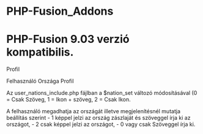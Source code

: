 # PHP-Fusion_Addons
<h1>PHP-Fusion 9.03 verzió kompatibilis.</h1>
<p>Profil</p>

<p>Felhasználó Országa Profil</p>
<p>Az user_nations_include.php fájlban a $nation_set változó módosításával (0 = Csak Szöveg, 1 = Ikon + szöveg, 2 = Csak Ikon.</p>

<p>A felhasználó megadhatja az országát illetve megjelenítésnél mutatja beállítás szerint
- 1 képpel jelzi az ország zászlaját és szöveggel írja ki az országot,
- 2 csak képpel jelzi az országot,
- 0 vagy csak Szöveggel írja ki.</p>
